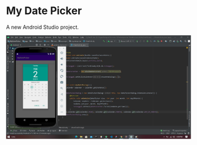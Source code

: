 # My Date Picker

A new Android Studio project.

<p align="center">
<img src="https://github.com/KurniAndi/My-Date-Picker/blob/master/image.jpg"/>
</p>
